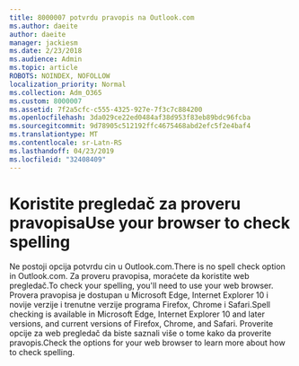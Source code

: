 ```yaml
---
title: 8000007 potvrdu pravopis na Outlook.com
ms.author: daeite
author: daeite
manager: jackiesm
ms.date: 2/23/2018
ms.audience: Admin
ms.topic: article
ROBOTS: NOINDEX, NOFOLLOW
localization_priority: Normal
ms.collection: Adm_O365
ms.custom: 8000007
ms.assetid: 7f2a5cfc-c555-4325-927e-7f3c7c884200
ms.openlocfilehash: 3da029ce22ed0484af38d953f83eb89bdc96fcba
ms.sourcegitcommit: 9d78905c512192ffc4675468abd2efc5f2e4baf4
ms.translationtype: MT
ms.contentlocale: sr-Latn-RS
ms.lasthandoff: 04/23/2019
ms.locfileid: "32408409"
---
```

# <a name="use-your-browser-to-check-spelling"></a><span data-ttu-id="e0fca-102">Koristite pregledač za proveru pravopisa</span><span class="sxs-lookup"><span data-stu-id="e0fca-102">Use your browser to check spelling</span></span>

<span data-ttu-id="e0fca-103">Ne postoji opcija potvrdu cin u Outlook.com.</span><span class="sxs-lookup"><span data-stu-id="e0fca-103">There is no spell check option in Outlook.com.</span></span> <span data-ttu-id="e0fca-104">Za proveru pravopisa, moraćete da koristite web pregledač.</span><span class="sxs-lookup"><span data-stu-id="e0fca-104">To check your spelling, you'll need to use your web browser.</span></span> <span data-ttu-id="e0fca-105">Provera pravopisa je dostupan u Microsoft Edge, Internet Explorer 10 i novije verzije i trenutne verzije programa Firefox, Chrome i Safari.</span><span class="sxs-lookup"><span data-stu-id="e0fca-105">Spell checking is available in Microsoft Edge, Internet Explorer 10 and later versions, and current versions of Firefox, Chrome, and Safari.</span></span> <span data-ttu-id="e0fca-106">Proverite opcije za web pregledač da biste saznali više o tome kako da proverite pravopis.</span><span class="sxs-lookup"><span data-stu-id="e0fca-106">Check the options for your web browser to learn more about how to check spelling.</span></span>
  

